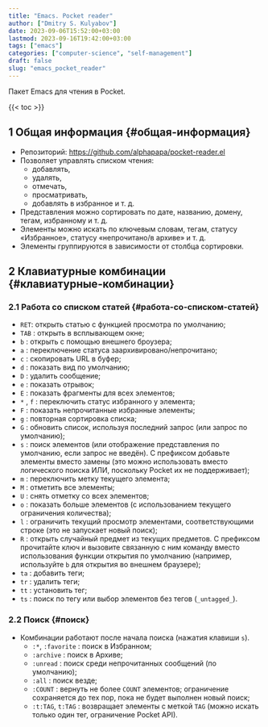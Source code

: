 ```yaml
---
title: "Emacs. Pocket reader"
author: ["Dmitry S. Kulyabov"]
date: 2023-09-06T15:52:00+03:00
lastmod: 2023-09-16T19:42:00+03:00
tags: ["emacs"]
categories: ["computer-science", "self-management"]
draft: false
slug: "emacs_pocket_reader"
---
```


Пакет Emacs для чтения в Pocket.

<!--more-->

{{< toc >}}


## <span class="section-num">1</span> Общая информация {#общая-информация}

-   Репозиторий: <https://github.com/alphapapa/pocket-reader.el>
-   Позволяет управлять списком чтения:
    -   добавлять,
    -   удалять,
    -   отмечать,
    -   просматривать,
    -   добавлять в избранное и т. д.
-   Представления можно сортировать по дате, названию, домену, тегам, избранному и т. д.
-   Элементы можно искать по ключевым словам, тегам, статусу «Избранное», статусу «непрочитано/в архиве» и т. д.
-   Элементы группируются в зависимости от столбца сортировки.


## <span class="section-num">2</span> Клавиатурные комбинации {#клавиатурные-комбинации}


### <span class="section-num">2.1</span> Работа со списком статей {#работа-со-списком-статей}

-   `RET`: открыть статью с функцией просмотра по умолчанию;
-   `TAB` : открыть в всплывающем окне;
-   `b` : открыть с помощью внешнего броузера;
-   `a` : переключение статуса заархивировано/непрочитано;
-   `c` : скопировать URL в буфер;
-   `d` : показать вид по умолчанию;
-   `D` : удалить сообщение;
-   `e` : показать отрывок;
-   `E` : показать фрагменты для всех элементов;
-   `*` , `f` : переключить статус избранного у элемента;
-   `F` : показать непрочитанные избранные элементы;
-   `g` : повторная сортировка списка;
-   `G` : обновить список, используя последний запрос (или запрос по умолчанию);
-   `s` : поиск элементов (или отображение представления по умолчанию, если запрос не введён). С префиксом добавьте элементы вместо замены (это можно использовать вместо логического поиска ИЛИ, поскольку Pocket их не поддерживает);
-   `m` : переключить метку текущего элемента;
-   `M` : отметить все элементы;
-   `U` : снять отметку со всех элементов;
-   `o` : показать больше элементов (с использованием текущего ограничения количества);
-   `l` : ограничить текущий просмотр элементами, соответствующими строке (это не запускает новый поиск);
-   `R` : открыть случайный предмет из текущих предметов. С префиксом прочитайте ключ и вызовите связанную с ним команду вместо использования функции открытия по умолчанию (например, используйте `b` для открытия во внешнем браузере);
-   `ta` : добавить теги;
-   `tr` : удалить теги;
-   `tt` : установить тег;
-   `ts` : поиск по тегу или выбор элементов без тегов (`_untagged_`).


### <span class="section-num">2.2</span> Поиск {#поиск}

-   Комбинации работают после начала поиска (нажатия клавиши `s`).
    -   `:*`, `:favorite` : поиск в Избранном;
    -   `:archive` : поиск в Архиве;
    -   `:unread` : поиск среди непрочитанных сообщений (по умолчанию);
    -   `:all` : поиск везде;
    -   `:COUNT` : вернуть не более `COUNT` элементов; ограничение сохраняется до тех пор, пока не будет выполнен новый поиск;
    -   `:t:TAG`, `t:TAG` : возвращает элементы с меткой `TAG` (можно искать только один тег, ограничение Pocket API).
